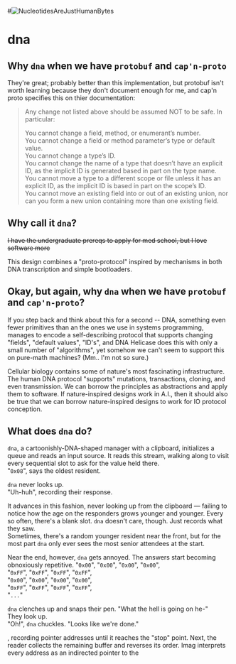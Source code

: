 #![NucleotidesAreJustHumanBytes](https://i.imgur.com/pjgoejH.png)
# dna


## Why `dna` when we have `protobuf` and `cap'n-proto`
They're great; probably better than this implementation, but protobuf isn't worth learning because they don't document enough for me, and cap'n proto specifies this on thier documentation:

> Any change not listed above should be assumed NOT to be safe. In particular:<br>
> 
> You cannot change a field, method, or enumerant’s number.<br>
> You cannot change a field or method parameter’s type or default value.<br>
> You cannot change a type’s ID.<br>
> You cannot change the name of a type that doesn’t have an explicit ID, as the implicit ID is generated based in part on the type name.<br>
> You cannot move a type to a different scope or file unless it has an explicit ID, as the implicit ID is based in part on the scope’s ID.<br>
> You cannot move an existing field into or out of an existing union, nor can you form a new union containing more than one existing field. <br>

## Why call it `dna`?

<s>I have the undergraduate prereqs to apply for med school, but I love software more</s>

This design combines a "proto-protocol" inspired by mechanisms in both DNA transcription and simple bootloaders.

## Okay, but again, why `dna` when we have `protobuf` and `cap'n-proto`?
If you step back and think about this for a second -- DNA, something even fewer primitives than an the ones we use in systems programming, manages to encode a self-describing protocol that supports changing "fields", "default values", "ID's", and DNA Helicase does this with only a small number of "algorithms", yet somehow we can't seem to support this on pure-math machines? (Mm.. I'm not so sure.)

Cellular biology contains some of nature's most fascinating infrastructure. The human DNA protocol "supports" mutations, transactions, cloning, and even transmission. We can borrow the principles as abstractions and apply them to software. If nature-inspired designs work in A.I., then it should also be true that we can borrow nature-inspired designs to work for IO protocol conception.

## What does `dna` do?
`dna`, a cartoonishly-DNA-shaped manager with a clipboard, initializes a queue and reads an input source. It reads this stream, walking along to visit every sequential slot to ask for the value held there.<br> 
"`0x08`", says the oldest resident.<br>

`dna` never looks up. <br>
"Uh-huh", recording their response.<br>

It advances in this fashion, never looking up from the clipboard — failing to notice how the age on the responders grows younger and younger.
Every so often, there's a blank slot. `dna` doesn't care, though. Just records what they saw.<br>
Sometimes, there's a random younger resident near the front, but for the most part `dna` only ever sees the most senior attendees at the start.<br>

Near the end, however, `dna` gets annoyed. The answers start becoming obnoxiously repetitive. 
"`0x00`", "`0x00`", "`0x00`", "`0x00`",<br>
"`0xFF`", "`0xFF`", "`0xFF`", "`0xFF`",<br>
"`0x00`", "`0x00`", "`0x00`", "`0x00`",<br>
"`0xFF`", "`0xFF`", "`0xFF`", "`0xFF`",<br>
"`...`"

`dna` clenches up and snaps their pen. "What the hell is going on he-"<br>
They look up.<br>
"Oh!", `dna` chuckles. "Looks like we're done."

, recording pointer addresses until it reaches the "stop" point. Next, the reader collects the remaining buffer and reverses its order.
Imag interprets every address as an indirected pointer to the 
